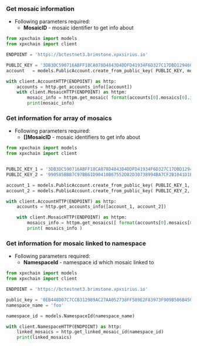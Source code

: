 
### Get mosaic information

- Following parameters required:
  - **MosaicID** - mosaic identifier to get info about

```python
from xpxchain import models
from xpxchain import client

ENDPOINT = 'https://bctestnet3.brimstone.xpxsirius.io'

PUBLIC_KEY = '3DB3DC590716ABFF18CA078D4843D4DDFD41934F6D327C17DBD12946C1172CF2'
account   = models.PublicAccount.create_from_public_key( PUBLIC_KEY, models.NetworkType.TEST_NET)

with client.AccountHTTP(ENDPOINT) as http:
    accounts = http.get_accounts_info([account])
    with client.MosaicHTTP(ENDPOINT) as httpm:
        mosaic_info = httpm.get_mosaic( format(accounts[0].mosaics[0].id.id, "x") )
        print(mosaic_info)

```


### Get information for array of mosaics

- Following parameters required:
  - **[]MosaicID** - mosaic identifiers to get info about

```python
from xpxchain import models
from xpxchain import client


PUBLIC_KEY_1 = '3DB3DC590716ABFF18CA078D4843D4DDFD41934F6D327C17DBD12946C1172CF2'
PUBLIC_KEY_2 = '990585BBB7C97BB61D90410B67552D82D30738994BA7CF2B1041D1E0A6E4169B'

account_1 = models.PublicAccount.create_from_public_key( PUBLIC_KEY_1, models.NetworkType.TEST_NET)
account_2 = models.PublicAccount.create_from_public_key( PUBLIC_KEY_2, models.NetworkType.TEST_NET)

with client.AccountHTTP(ENDPOINT) as http:
    accounts = http.get_accounts_info([account_1, account_2])    

    with client.MosaicHTTP(ENDPOINT) as httpm:
        mosaics_info = httpm.get_mosaics([ format(accounts[0].mosaics[0].id.id, "x") , format(accounts[1].mosaics[0].id.id, "x") ])
        print( mosaics_info )

```


### Get information for mosaic linked to namespace

- Following parameters required:
  - **NamespaceId** - namespace id which mosaic linked to

```python
from xpxchain import models
from xpxchain import client

ENDPOINT = 'https://bctestnet3.brimstone.xpxsirius.io'

public_key = '0EB448D07C7CCB312989AC27AA052738FF589E2F83973F909B506B450DC5C4E2'
namespace_name = 'foo'

namespace_id = models.NamespaceId(namespace_name)

with client.NamespaceHTTP(ENDPOINT) as http:
    linked_mosaics = http.get_linked_mosaic_id(namespace_id)
    print(linked_mosaics)
```